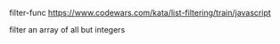 filter-func
https://www.codewars.com/kata/list-filtering/train/javascript

filter an array of all but integers
